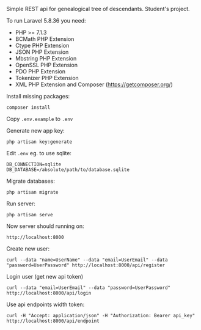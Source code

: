 Simple REST api for genealogical tree of descendants. Student's project.

To run Laravel 5.8.36 you need:
- PHP >= 7.1.3
- BCMath PHP Extension
- Ctype PHP Extension
- JSON PHP Extension
- Mbstring PHP Extension
- OpenSSL PHP Extension
- PDO PHP Extension
- Tokenizer PHP Extension
- XML PHP Extension
and Composer (https://getcomposer.org/)

Install missing packages:

	composer install

Copy `.env.example` to `.env`

Generate new app key:
	
	php artisan key:generate

Edit `.env` eg. to use sqlite:

	DB_CONNECTION=sqlite
	DB_DATABASE=/absolute/path/to/database.sqlite

Migrate databases:
	
	php artisan migrate

Run server:
	
	php artisan serve

Now server should running on:
	
	http://localhost:8000

Create new user:
	
	curl --data "name=UserName" --data "email=UserEmail" --data "password=UserPassword" http://localhost:8000/api/register

Login user (get new api token)
	
	curl --data "email=UserEmail" --data "password=UserPassword" http://localhost:8000/api/login

Use api endpoints width token:
	
	curl -H "Accept: application/json" -H "Authorization: Bearer api_key"  http://localhost:8000/api/endpoint
